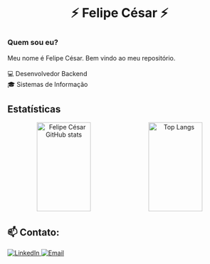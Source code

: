 # <p align=center>⚡ Felipe César ⚡</p>

### Quem sou eu?

Meu nome é Felipe César. Bem vindo ao meu repositório.<br/><br/>
💻 Desenvolvedor Backend<br/>
🎓 Sistemas de Informação


## Estatísticas

<p align="center">
  <img src="https://github-readme-stats.vercel.app/api?username=felipecesargomes&show_icons=true&hide_border=true&count_private=true&bg_color=45,ff512f,dd2476&title_color=ffffff&text_color=ffffff&icon_color=79ff97&rank_icon=github" alt="Felipe César GitHub stats" width="49%" height="200" />
  <img src="https://github-readme-stats.vercel.app/api/top-langs/?username=felipecesargomes&layout=compact&hide_border=true&bg_color=45,2193b0,6dd5ed&title_color=ffffff&text_color=ffffff&icon_color=79ff97" alt="Top Langs" width="49%" height="200" />
</p>

## 📫 **Contato**:

<a href="https://www.linkedin.com/in/felipegna" target="_blank">
  <img src="https://img.shields.io/badge/LinkedIn-0077B5?style=for-the-badge&logo=linkedin&logoColor=white" alt="LinkedIn" />
</a>
<a href="mailto:flcesar7@gmail.com" target="_blank">
  <img src="https://img.shields.io/badge/Email-D44638?style=for-the-badge&logo=gmail&logoColor=white" alt="Email" />
</a>
